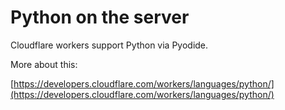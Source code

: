 # Python on the server
Cloudflare workers support Python via Pyodide.

More about this:

[https://developers.cloudflare.com/workers/languages/python/](https://developers.cloudflare.com/workers/languages/python/)

